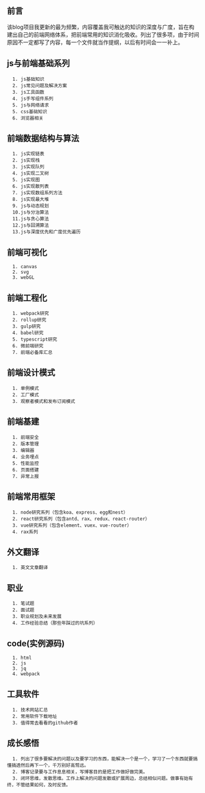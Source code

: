 ## 前言
该blog项目我更新的最为频繁，内容覆盖我可触达的知识的深度与广度，旨在构建出自己的前端网络体系，把前端常用的知识消化吸收。列出了很多项，由于时间原因不一定都写了内容，每一个文件就当作提纲，以后有时间会一一补上。

js与前端基础系列
---
```
  1. js基础知识
  2. js常见问题及解决方案
  3. js工具函数
  4. js手写组件系列
  5. js与网络请求
  5. css基础知识
  6. 浏览器相关
```

前端数据结构与算法
---
```
  1. js实现链表
  2. js实现栈
  3. js实现队列
  4. js实现二叉树
  5. js实现图
  6. js实现散列表
  7. js实现数组系列方法
  8. js实现最大堆
  9. js与动态规划
  10.js与分治算法
  11.js与贪心算法
  12.js与回溯算法
  13.js与深度优先和广度优先遍历 
```

前端可视化
---
```
  1. canvas
  2. svg
  3. webGL
```

前端工程化
---
```
  1. webpack研究
  2. rollup研究
  3. gulp研究
  4. babel研究
  5. typescript研究
  6. 微前端研究
  7. 前端必备库汇总
```

前端设计模式
---
```
  1. 单例模式
  2. 工厂模式
  3. 观察者模式和发布订阅模式
```
前端基建
---
```
  1. 前端安全
  2. 版本管理
  3. 编辑器
  4. 业务埋点
  5. 性能监控
  6. 页面搭建
  7. 异常上报
```
前端常用框架  
---
```
  1. node研究系列（包含koa、express、egg和nest）
  2. react研究系列（包含antd、rax、redux、react-router）
  3. vue研究系列（包含element、vuex、vue-router）
  4. rax系列
```
外文翻译   
---
```
  1. 英文文章翻译
```
职业   
---
```
  1. 笔试题    
  2. 面试题  
  3. 职业规划及未来发展  
  4. 工作经验总结（那些年踩过的坑系列）  
```
code(实例源码)  
---
```
  1. html  
  2. js
  3. jq
  4. webpack  
```
工具软件
---
```
  1. 技术网站汇总
  2. 常用软件下载地址
  3. 值得常去看看的github作者
```
成长感悟
---
```
  1. 列出了很多要解决的问题以及要学习的东西，能解决一个是一个，学习了一个东西就要搞懂搞透然后再下一个，千万别好高骛远。
  2. 博客记录要与工作息息相关，写博客目的是把工作做好做完美。  
  3. 闭环思维，发散思维。工作上解决的问题发散或扩展周边，总结相似问题。做事有始有终，不管结果如何，及时反馈。    
```